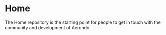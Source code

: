 # Home
The Home repository is the starting point for people to get in touch with the community and development of Aerondo
